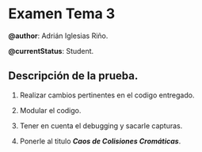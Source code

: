 # Examen Tema 3 

**@author**: Adrián Iglesias Riño.

**@currentStatus**: Student.

## Descripción de la prueba.
1. Realizar cambios pertinentes en el codigo entregado.

2. Modular el codigo.

3. Tener en cuenta el debugging y sacarle capturas.

4. Ponerle al titulo ***Caos de Colisiones Cromáticas***.